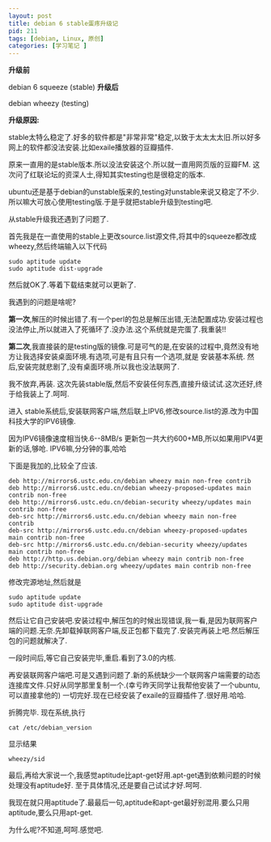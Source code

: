 ```yaml
---
layout: post
title: debian 6 stable蛋疼升级记
pid: 211
tags: [debian, Linux, 原创]
categories: [学习笔记 ]
---
```

**升级前**

debian 6 squeeze (stable)
**升级后**

debian wheezy (testing)

**升级原因:**

stable太特么稳定了.好多的软件都是"非常非常"稳定,以致于太太太太旧.所以好多网上的软件都没法安装.比如exaile播放器的豆瓣插件.

原来一直用的是stable版本.所以没法安装这个.所以就一直用网页版的豆瓣FM.
这次问了红联论坛的资深人士,得知其实testing也是很稳定的版本.

ubuntu还是基于debian的unstable版来的,testing对unstable来说又稳定了不少.所以嘛大可放心使用testing版.于是乎就把stable升级到testing吧.

从stable升级我还遇到了问题了.

首先我是在一直使用的stable上更改source.list源文件,将其中的squeeze都改成wheezy,然后终端输入以下代码

    sudo aptitude update
    sudo aptitude dist-upgrade

然后就OK了.等着下载结束就可以更新了.

我遇到的问题是啥呢?

**第一次**,解压的时候出错了.有一个perl的包总是解压出错,无法配置成功.安装过程也没法停止,所以就进入了死循环了.没办法.这个系统就是完蛋了.我重装!!

**第二次**,我直接装的是testing版的镜像.可是可气的是,在安装的过程中,竟然没有地方让我选择安装桌面环境.有选项,可是有且只有一个选项,就是 安装基本系统.   然后,安装完就悲剧了,没有桌面环境.所以我也没法联网了.

我不放弃,再装.
这次先装stable版,然后不安装任何东西,直接升级试试.这次还好,终于给我装上了.呵呵.

进入 stable系统后,安装联网客户端,然后联上IPV6,修改source.list的源.改为中国科技大学的IPV6镜像.

因为IPV6镜像速度相当快.6--8MB/s 更新包一共大约600+MB,所以如果用IPV4更新的话,够呛.
IPV6嘛,分分钟的事,哈哈

下面是我加的,比较全了应该.

    deb http://mirrors6.ustc.edu.cn/debian wheezy main non-free contrib
    deb http://mirrors6.ustc.edu.cn/debian wheezy-proposed-updates main contrib non-free
    deb http://mirrors6.ustc.edu.cn/debian-security wheezy/updates main contrib non-free
    deb-src http://mirrors6.ustc.edu.cn/debian wheezy main non-free contrib
    deb-src http://mirrors6.ustc.edu.cn/debian wheezy-proposed-updates main contrib non-free
    deb-src http://mirrors6.ustc.edu.cn/debian-security wheezy/updates main contrib non-free
    deb http://http.us.debian.org/debian wheezy main contrib non-free
    deb http://security.debian.org wheezy/updates main contrib non-free

修改完源地址,然后就是

    sudo aptitude update
    sudo aptitude dist-upgrade

然后让它自己安装吧.安装过程中,解压包的时候出现错误,我一看,是因为联网客户端的问题.无奈.先卸载掉联网客户端,反正包都下载完了.安装完再装上吧.然后解压包的问题就解决了.

一段时间后,等它自己安装完毕,重启.看到了3.0的内核.

再安装联网客户端吧.可是又遇到问题了.新的系统缺少一个联网客户端需要的动态连接库文件.只好从同学那里复制一个.(幸亏昨天同学让我帮他安装了一个ubuntu,可以直接拿他的)
一切完好.现在已经安装了exaile的豆瓣插件了.很好用.哈哈.

折腾完毕.
现在系统,执行

    cat /etc/debian_version
显示结果

    wheezy/sid

最后,再给大家说一个,我感觉aptitude比apt-get好用.apt-get遇到依赖问题的时候处理没有aptitude好.
至于具体情况,还是要自己试试才好.呵呵.

我现在就只用aptitude了.最最后一句,aptitude和apt-get最好别混用.要么只用aptitude,要么只用apt-get.

为什么呢?不知道,呵呵.感觉吧.
